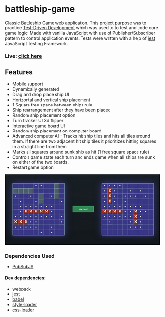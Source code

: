 # battleship-game

Classic Battleship Game web application. This project purpose was to practice [Test-Driven Development](https://en.wikipedia.org/wiki/Test-driven_development) which was used to to test and code core game logic. Made with vanilla JavaScript with use of Publisher/Subscriber pattern to control application events. Tests were written with a help of [jest](https://jestjs.io/) JavaScript Testing Framework.

### Live: [click here](https://husky93.github.io/battleship-game)

## Features
- Mobile support
- Dynamically generated
- Drag and drop place ship UI
- Horizontal and vertical ship placement
- 1 Square free space between ships rule
- Ship rearrangement after they have been placed
- Random ship placement option
- Turn tracker UI 3d flipper
- Interactive game board UI
- Random ship placement on computer board
- Advanced computer AI - Tracks hit ship tiles and hits all tiles around them. If there are two adjacent hit ship tiles it prioritizes hitting squares in a straight line from them
- Marks all squares around sunk ship as hit (1 free square space rule)
- Controls game state each turn and ends game when all ships are sunk on either of the two boards.
- Restart game option
 
<img src="https://github.com/husky93/battleship-game/blob/main/battleships.png?raw=true"/>

### Dependencies Used:
- [PubSubJS](https://github.com/mroderick/PubSubJS)

#### Dev dependencies:
- [webpack](https://github.com/webpack/webpack)
- [jest](https://jestjs.io/)
- [babel](https://github.com/babel/babel)
- [style-loader](https://github.com/webpack-contrib/style-loader)
- [css-loader](https://github.com/webpack-contrib/css-loader)
